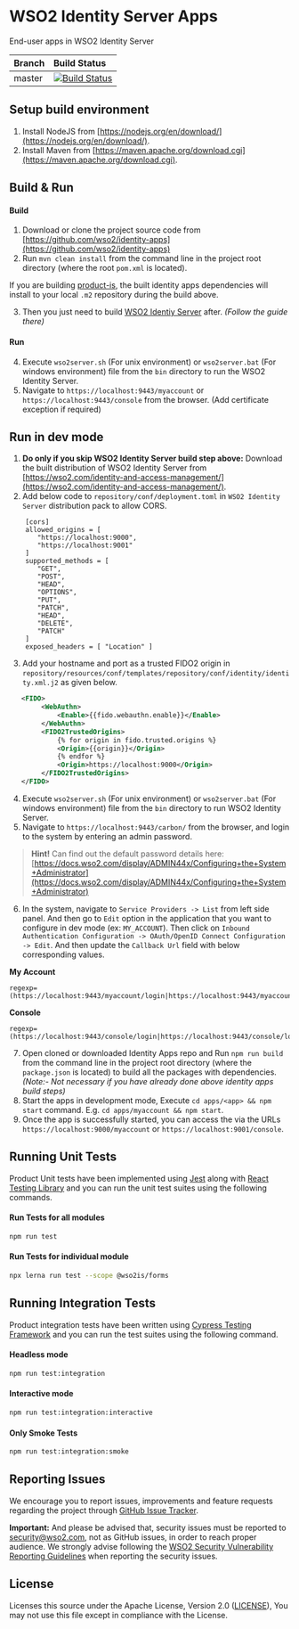 # WSO2 Identity Server Apps

End-user apps in WSO2 Identity Server

|  Branch | Build Status |
| :------------ |:------------- 
| master      | [![Build Status](https://wso2.org/jenkins/view/Dashboard/job/platform-builds/job/identity-apps/badge/icon)](https://wso2.org/jenkins/view/Dashboard/job/platform-builds/job/identity-apps/) |

## Setup build environment

1. Install NodeJS from [https://nodejs.org/en/download/](https://nodejs.org/en/download/).
2. Install Maven from [https://maven.apache.org/download.cgi](https://maven.apache.org/download.cgi).

## Build & Run

#### Build

1. Download or clone the project source code from [https://github.com/wso2/identity-apps](https://github.com/wso2/identity-apps)
2. Run `mvn clean install` from the command line in the project root directory (where the root `pom.xml` is located). 

If you are building [product-is](https://github.com/wso2/product-is), the built identity apps dependencies will install to your local `.m2` repository during the build above.

3. Then you just need to build [WSO2 Identiy Server](https://github.com/wso2/product-is) after. _(Follow the guide there)_

#### Run

4. Execute `wso2server.sh` (For unix environment) or `wso2server.bat` (For windows environment) file from the `bin` directory to run the WSO2 Identity Server.
5. Navigate to `https://localhost:9443/myaccount` or `https://localhost:9443/console` from the browser. (Add certificate exception if required)

## Run in dev mode

1. **Do only if you skip WSO2 Identity Server build step above:** Download the built distribution of WSO2 Identity Server from [https://wso2.com/identity-and-access-management/](https://wso2.com/identity-and-access-management/).
2. Add below code to `repository/conf/deployment.toml` in `WSO2 Identity Server` distribution pack to allow CORS.

```
    [cors]
    allowed_origins = [
       "https://localhost:9000", 
       "https://localhost:9001"
    ]
    supported_methods = [
       "GET",
       "POST",
       "HEAD",
       "OPTIONS",
       "PUT",
       "PATCH",
       "HEAD",
       "DELETE",
       "PATCH"
    ]
    exposed_headers = [ "Location" ]
```
3. Add your hostname and port as a trusted FIDO2 origin in `repository/resources/conf/templates/repository/conf/identity/identity.xml.j2` as given below.

```xml
   <FIDO>
        <WebAuthn>
            <Enable>{{fido.webauthn.enable}}</Enable>
        </WebAuthn>
        <FIDO2TrustedOrigins>
            {% for origin in fido.trusted.origins %}
            <Origin>{{origin}}</Origin>
            {% endfor %}
            <Origin>https://localhost:9000</Origin>
        </FIDO2TrustedOrigins>
   </FIDO>
```
4. Execute `wso2server.sh` (For unix environment) or `wso2server.bat` (For windows environment) file from the `bin` directory to run WSO2 Identity Server.
5. Navigate to `https://localhost:9443/carbon/` from the browser, and login to the system by entering an admin password.
> **Hint!** Can find out the default password details here: [https://docs.wso2.com/display/ADMIN44x/Configuring+the+System+Administrator](https://docs.wso2.com/display/ADMIN44x/Configuring+the+System+Administrator)
6. In the system, navigate to `Service Providers -> List` from left side panel. And then go to `Edit` option in the application that you want to configure in dev mode (ex: `MY_ACCOUNT`). Then click on `Inbound Authentication Configuration -> OAuth/OpenID Connect Configuration -> Edit`. And then update the `Callback Url` field with below corresponding values.

**My Account**

```
regexp=(https://localhost:9443/myaccount/login|https://localhost:9443/myaccount/logout|https://localhost:9000/myaccount/login|https://localhost:9000/myaccount/logout)
```

**Console**

```
regexp=(https://localhost:9443/console/login|https://localhost:9443/console/logout|https://localhost:9001/console/login|https://localhost:9001/console/logout)
```

7. Open cloned or downloaded Identity Apps repo and Run `npm run build` from the command line in the project root directory (where the `package.json` is located) to build all the packages with dependencies. _(Note:- Not necessary if you have already done above identity apps build steps)_
8. Start the apps in development mode, Execute `cd apps/<app> && npm start` command. E.g. `cd apps/myaccount && npm start`.
9. Once the app is successfully started, you can access the via the URLs `https://localhost:9000/myaccount` or `https://localhost:9001/console`.

## Running Unit Tests

Product Unit tests have been implemented using [Jest](https://jestjs.io/) along with [React Testing Library](https://testing-library.com/docs/react-testing-library/intro)
and you can run the unit test suites using the following commands.

#### Run Tests for all modules

```bash
npm run test
```

#### Run Tests for individual module

```bash
npx lerna run test --scope @wso2is/forms
```

## Running Integration Tests

Product integration tests have been written using [Cypress Testing Framework](https://www.cypress.io/) and you can run the test suites using the following command.

#### Headless mode

```bash
npm run test:integration
```

#### Interactive mode

```bash
npm run test:integration:interactive
```

#### Only Smoke Tests

```bash
npm run test:integration:smoke
```

## Reporting Issues

We encourage you to report issues, improvements and feature requests regarding the project through [GitHub Issue Tracker](https://github.com/wso2/identity-apps/issues).

**Important:** And please be advised that, security issues must be reported to [security@wso2.com](mailto:security@wso2.com), not as GitHub issues, in order to reach proper audience. We strongly advise following the [WSO2 Security Vulnerability Reporting Guidelines](https://docs.wso2.com/display/Security/WSO2+Security+Vulnerability+Reporting+Guidelines) when reporting the security issues.

## License

Licenses this source under the Apache License, Version 2.0 ([LICENSE](LICENSE)), You may not use this file except in compliance with the License.
